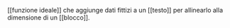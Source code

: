 [[funzione ideale]] che aggiunge dati fittizi a un [[testo]] per allinearlo alla dimensione di un [[blocco]].
